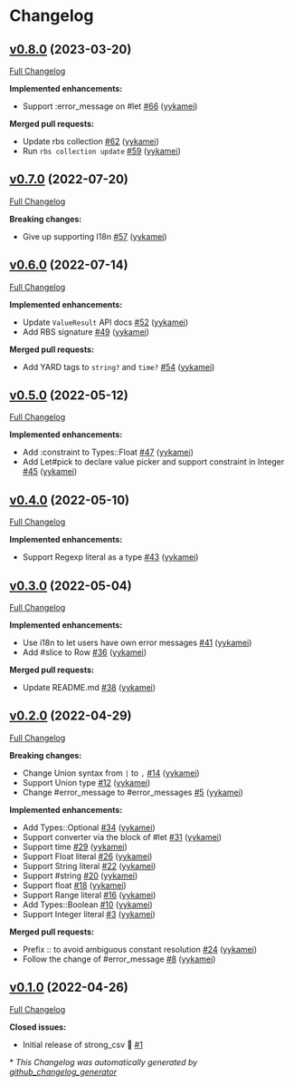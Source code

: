 # Changelog

## [v0.8.0](https://github.com/yykamei/strong_csv/tree/v0.8.0) (2023-03-20)

[Full Changelog](https://github.com/yykamei/strong_csv/compare/v0.7.0...v0.8.0)

**Implemented enhancements:**

- Support :error\_message on \#let [\#66](https://github.com/yykamei/strong_csv/pull/66) ([yykamei](https://github.com/yykamei))

**Merged pull requests:**

- Update rbs collection [\#62](https://github.com/yykamei/strong_csv/pull/62) ([yykamei](https://github.com/yykamei))
- Run `rbs collection update` [\#59](https://github.com/yykamei/strong_csv/pull/59) ([yykamei](https://github.com/yykamei))

## [v0.7.0](https://github.com/yykamei/strong_csv/tree/v0.7.0) (2022-07-20)

[Full Changelog](https://github.com/yykamei/strong_csv/compare/v0.6.0...v0.7.0)

**Breaking changes:**

- Give up supporting I18n [\#57](https://github.com/yykamei/strong_csv/pull/57) ([yykamei](https://github.com/yykamei))

## [v0.6.0](https://github.com/yykamei/strong_csv/tree/v0.6.0) (2022-07-14)

[Full Changelog](https://github.com/yykamei/strong_csv/compare/v0.5.0...v0.6.0)

**Implemented enhancements:**

- Update `ValueResult` API docs [\#52](https://github.com/yykamei/strong_csv/pull/52) ([yykamei](https://github.com/yykamei))
- Add RBS signature [\#49](https://github.com/yykamei/strong_csv/pull/49) ([yykamei](https://github.com/yykamei))

**Merged pull requests:**

- Add YARD tags to `string?` and `time?` [\#54](https://github.com/yykamei/strong_csv/pull/54) ([yykamei](https://github.com/yykamei))

## [v0.5.0](https://github.com/yykamei/strong_csv/tree/v0.5.0) (2022-05-12)

[Full Changelog](https://github.com/yykamei/strong_csv/compare/v0.4.0...v0.5.0)

**Implemented enhancements:**

- Add :constraint to Types::Float [\#47](https://github.com/yykamei/strong_csv/pull/47) ([yykamei](https://github.com/yykamei))
- Add Let\#pick to declare value picker and support constraint in Integer [\#45](https://github.com/yykamei/strong_csv/pull/45) ([yykamei](https://github.com/yykamei))

## [v0.4.0](https://github.com/yykamei/strong_csv/tree/v0.4.0) (2022-05-10)

[Full Changelog](https://github.com/yykamei/strong_csv/compare/v0.3.0...v0.4.0)

**Implemented enhancements:**

- Support Regexp literal as a type [\#43](https://github.com/yykamei/strong_csv/pull/43) ([yykamei](https://github.com/yykamei))

## [v0.3.0](https://github.com/yykamei/strong_csv/tree/v0.3.0) (2022-05-04)

[Full Changelog](https://github.com/yykamei/strong_csv/compare/v0.2.0...v0.3.0)

**Implemented enhancements:**

- Use i18n to let users have own error messages [\#41](https://github.com/yykamei/strong_csv/pull/41) ([yykamei](https://github.com/yykamei))
- Add \#slice to Row [\#36](https://github.com/yykamei/strong_csv/pull/36) ([yykamei](https://github.com/yykamei))

**Merged pull requests:**

- Update README.md [\#38](https://github.com/yykamei/strong_csv/pull/38) ([yykamei](https://github.com/yykamei))

## [v0.2.0](https://github.com/yykamei/strong_csv/tree/v0.2.0) (2022-04-29)

[Full Changelog](https://github.com/yykamei/strong_csv/compare/v0.1.0...v0.2.0)

**Breaking changes:**

- Change Union syntax from `|` to `,` [\#14](https://github.com/yykamei/strong_csv/pull/14) ([yykamei](https://github.com/yykamei))
- Support Union type [\#12](https://github.com/yykamei/strong_csv/pull/12) ([yykamei](https://github.com/yykamei))
- Change \#error\_message to \#error\_messages [\#5](https://github.com/yykamei/strong_csv/pull/5) ([yykamei](https://github.com/yykamei))

**Implemented enhancements:**

- Add Types::Optional [\#34](https://github.com/yykamei/strong_csv/pull/34) ([yykamei](https://github.com/yykamei))
- Support converter via the block of \#let [\#31](https://github.com/yykamei/strong_csv/pull/31) ([yykamei](https://github.com/yykamei))
- Support time [\#29](https://github.com/yykamei/strong_csv/pull/29) ([yykamei](https://github.com/yykamei))
- Support Float literal [\#26](https://github.com/yykamei/strong_csv/pull/26) ([yykamei](https://github.com/yykamei))
- Support String literal [\#22](https://github.com/yykamei/strong_csv/pull/22) ([yykamei](https://github.com/yykamei))
- Support \#string [\#20](https://github.com/yykamei/strong_csv/pull/20) ([yykamei](https://github.com/yykamei))
- Support float [\#18](https://github.com/yykamei/strong_csv/pull/18) ([yykamei](https://github.com/yykamei))
- Support Range literal [\#16](https://github.com/yykamei/strong_csv/pull/16) ([yykamei](https://github.com/yykamei))
- Add Types::Boolean [\#10](https://github.com/yykamei/strong_csv/pull/10) ([yykamei](https://github.com/yykamei))
- Support Integer literal [\#3](https://github.com/yykamei/strong_csv/pull/3) ([yykamei](https://github.com/yykamei))

**Merged pull requests:**

- Prefix :: to avoid ambiguous constant resolution [\#24](https://github.com/yykamei/strong_csv/pull/24) ([yykamei](https://github.com/yykamei))
- Follow the change of \#error\_message [\#8](https://github.com/yykamei/strong_csv/pull/8) ([yykamei](https://github.com/yykamei))

## [v0.1.0](https://github.com/yykamei/strong_csv/tree/v0.1.0) (2022-04-26)

[Full Changelog](https://github.com/yykamei/strong_csv/compare/cd7d208cbc748378fa240bcbe9109d38e9c534bb...v0.1.0)

**Closed issues:**

- Initial release of strong\_csv 🎉 [\#1](https://github.com/yykamei/strong_csv/issues/1)



\* *This Changelog was automatically generated by [github_changelog_generator](https://github.com/github-changelog-generator/github-changelog-generator)*
